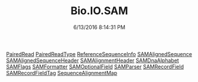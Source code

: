 ﻿---
title: Bio.IO.SAM
date: 6/13/2016 8:14:31 PM
---

[PairedRead](T-Bio.IO.SAM.PairedRead.html)
[PairedReadType](T-Bio.IO.SAM.PairedReadType.html)
[ReferenceSequenceInfo](T-Bio.IO.SAM.ReferenceSequenceInfo.html)
[SAMAlignedSequence](T-Bio.IO.SAM.SAMAlignedSequence.html)
[SAMAlignedSequenceHeader](T-Bio.IO.SAM.SAMAlignedSequenceHeader.html)
[SAMAlignmentHeader](T-Bio.IO.SAM.SAMAlignmentHeader.html)
[SAMDnaAlphabet](T-Bio.IO.SAM.SAMDnaAlphabet.html)
[SAMFlags](T-Bio.IO.SAM.SAMFlags.html)
[SAMFormatter](T-Bio.IO.SAM.SAMFormatter.html)
[SAMOptionalField](T-Bio.IO.SAM.SAMOptionalField.html)
[SAMParser](T-Bio.IO.SAM.SAMParser.html)
[SAMRecordField](T-Bio.IO.SAM.SAMRecordField.html)
[SAMRecordFieldTag](T-Bio.IO.SAM.SAMRecordFieldTag.html)
[SequenceAlignmentMap](T-Bio.IO.SAM.SequenceAlignmentMap.html)
